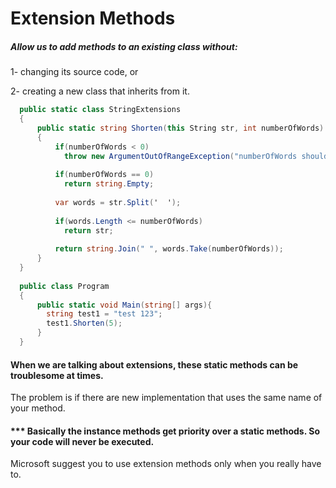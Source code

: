 # Extension Methods
##### Allow us to add methods to an existing class without:
1- changing its source code, or
  
2- creating a new class that inherits from it.

```c#
  public static class StringExtensions
  {
      public static string Shorten(this String str, int numberOfWords)
      {
          if(numberOfWords < 0)
            throw new ArgumentOutOfRangeException("numberOfWords should be greater than or equal to 0.");
          
          if(numberOfWords == 0)
            return string.Empty;
            
          var words = str.Split('  ');
          
          if(words.Length <= numberOfWords)
            return str;
           
          return string.Join(" ", words.Take(numberOfWords));
      }
  }
  
  public class Program
  {
      public static void Main(string[] args){
        string test1 = "test 123";
        test1.Shorten(5);
      }
  }
```

#### When we are talking about extensions, these static methods can be troublesome at times.
The problem is if there are new implementation that uses the same name of your method.
#### *** Basically the instance methods get priority over a static methods. So your code will never be executed.
Microsoft suggest you to use extension methods only when you really have to.
